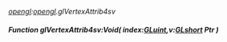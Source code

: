 _[opengl](../../modules/opengl/opengl-module.md):[opengl](../../modules/opengl/opengl-module.md).glVertexAttrib4sv_
##### Function glVertexAttrib4sv:Void( index:[GLuint](../../modules/opengl/opengl-gluint.md),v:[GLshort](../../modules/opengl/opengl-glshort.md) Ptr )
